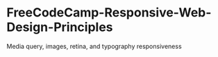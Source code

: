 # FreeCodeCamp-Responsive-Web-Design-Principles
Media query, images, retina, and typography responsiveness
